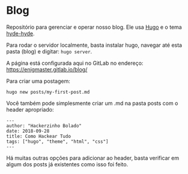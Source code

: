 # Blog

Repositório para gerenciar e operar nosso blog. Ele usa
[Hugo](https://gohugo.io/) e o tema 
[hyde-hyde](https://themes.gohugo.io/hyde-hyde/).

Para rodar o servidor localmente, basta instalar hugo, navegar até esta pasta (blog)
e digitar: ```hugo server```.

A página está configurada aqui no GitLab no endereço: https://enigmaster.gitlab.io/blog/

Para criar uma postagem:
```
hugo new posts/my-first-post.md
```
Você também pode simplesmente criar um .md na pasta posts com o header apropriado:
```
---
author: "Hackerzinho Bolado"
date: 2018-09-28
title: Como Hackear Tudo
tags: ["hugo", "theme", "html", "css"]
---
```
Há muitas outras opções para adicionar ao header, basta verificar em algum dos posts já existentes como isso foi feito.